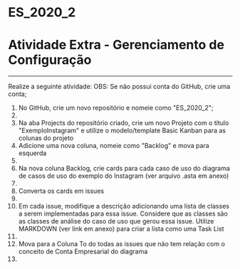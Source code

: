 # ES_2020_2
<h1>Atividade Extra - Gerenciamento de Configuração</h1>
<hr/>
Realize a seguinte atividade:
OBS: Se não possui conta do GitHub, crie uma conta;
<ol>
<li>No GitHub, crie um novo repositório e nomeie como "ES_2020_2";<li/>
<li>Na aba Projects do repositório criado, crie um novo Projeto com o título "ExemploInstagram" e utilize o modelo/template Basic Kanban para as colunas do projeto
<li>Adicione uma nova coluna, nomeie como "Backlog" e mova para esquerda<li/>
<li>Na nova coluna Backlog, crie cards para cada caso de uso do diagrama de casos de uso do exemplo do Instagram (ver arquivo .asta em anexo)<li/>
<li>Converta os cards em issues<li/>
<li>Em cada issue, modifique a descrição adicionando uma lista de classes a serem implementadas para essa issue. Considere que as classes são as classes de análise do caso de uso que gerou essa issue. Utilize MARKDOWN (ver link em anexo) para criar a lista como uma Task List<li/>
<li>Mova para a Coluna To do todas as issues que não tem relação com o conceito de Conta Empresarial do diagrama<li/>
<ol/>

